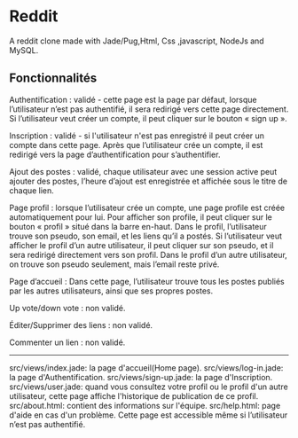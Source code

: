 # Reddit
A reddit clone made with Jade/Pug,Html, Css ,javascript, NodeJs and MySQL.

Fonctionnalités
----------------


Authentification : validé - cette page est la page par défaut, lorsque l’utilisateur n’est pas authentifié, il sera redirigé vers cette page directement.
Si l’utilisateur veut créer un compte, il peut cliquer sur le bouton « sign up ».

Inscription : validé - si l'utilisateur n'est pas enregistré il peut créer un compte dans cette page.
Après que l’utilisateur crée un compte, il est redirigé vers la page d’authentification pour s’authentifier.

Ajout des postes : validé, chaque utilisateur avec une session active peut ajouter des postes, l’heure d’ajout est enregistrée et affichée sous le titre de chaque lien.

Page profil : lorsque l’utilisateur crée un compte, une page profile est créée automatiquement pour lui. Pour afficher son profile, il peut cliquer sur le bouton « profil » situé dans la barre en-haut. 
Dans le profil, l’utilisateur trouve son pseudo, son email, et les liens qu’il a postés.
Si l’utilisateur veut afficher le profil d’un autre utilisateur, il peut cliquer sur son pseudo, et il sera redirigé directement vers son profil. 
Dans le profil d’un autre utilisateur, on trouve son pseudo seulement, mais l’email reste privé.

Page d’accueil : Dans cette page, l’utilisateur trouve tous les postes publiés par les autres utilisateurs, ainsi que ses propres postes.

Up vote/down vote : non validé.

Éditer/Supprimer des liens : non validé. 

Commenter un lien : non validé.
 

------------------
src/views/index.jade: la page d'accueil(Home page).
src/views/log-in.jade: la page d'Authentification.
src/views/sign-up.jade: la page d'Inscription.
src/views/user.jade: quand vous consultez votre profil ou le profil d'un autre utilisateur, cette page affiche l'historique de publication de ce profil. 
src/about.html: contient des informations sur l'équipe.
src/help.html: page d'aide en cas d'un problème. Cette page est accessible même si l’utilisateur n’est pas authentifié.
